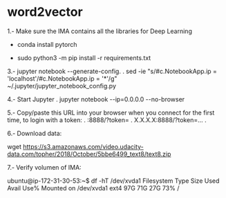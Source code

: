 # word2vector

1.- Make sure the IMA contains all the libraries for Deep Learning

*  conda install pytorch

*  sudo python3 -m pip install -r requirements.txt

3.- jupyter notebook --generate-config.
	. sed -ie "s/#c.NotebookApp.ip = 'localhost'/#c.NotebookApp.ip = '*'/g" ~/.jupyter/jupyter_notebook_config.py

4.- Start Jupyter
	. jupyter notebook --ip=0.0.0.0 --no-browser

5.- Copy/paste this URL into your browser when you connect for the first time, to login with a token:
	. :8888/?token=
	. X.X.X.X:8888/?token=...
	. 

6.- Download data:

wget https://s3.amazonaws.com/video.udacity-data.com/topher/2018/October/5bbe6499_text8/text8.zip

7.- Verify volumen of IMA:

ubuntu@ip-172-31-30-53:~$ df -hT /dev/xvda1 
Filesystem     Type  Size  Used Avail Use% Mounted on
/dev/xvda1     ext4   97G   71G   27G  73% /
